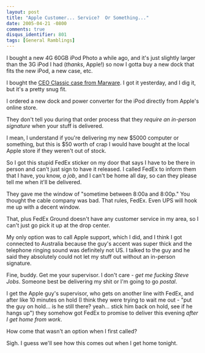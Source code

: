 ```yaml
---
layout: post
title: "Apple Customer... Service?  Or Something..."
date: 2005-04-21 -0800
comments: true
disqus_identifier: 801
tags: [General Ramblings]
---
```

I bought a new 4G 60GB iPod Photo a while ago, and it's just slightly
larger than the 3G iPod I had (*thanks*, Apple!) so now I gotta buy a
new dock that fits the new iPod, a new case, etc.

 I bought the [CEO Classic case from
Marware](http://www.marware.com/cgi-bin/WebObjects/Marware.woa/3/wa/selectedCategory?catalogCatID=163).
I got it yesterday, and I dig it, but it's a pretty snug fit.

 I ordered a new dock and power converter for the iPod directly from
Apple's online store.

 They don't tell you during that order process that they *require an
in-person signature* when your stuff is delivered.

 I mean, I understand if you're delivering my new $5000 computer or
something, but this is $50 worth of crap I would have bought at the
local Apple store if they weren't out of stock.

 So I got this stupid FedEx sticker on my door that says I have to be
there in person and can't just sign to have it released. I called FedEx
to inform them that I have, you know, *a job*, and I can't be home all
day, so can they please tell me when it'll be delivered.

 They gave me the window of "sometime between 8:00a and 8:00p." You
thought the cable company was bad. That rules, FedEx. Even UPS will hook
me up with a decent window.

 That, plus FedEx Ground doesn't have any customer service in my area,
so I can't just go pick it up at the drop center.

 My only option was to call Apple support, which I did, and I think I
got connected to Australia because the guy's accent was super thick and
the telephone ringing sound was definitely not US. I talked to the guy
and he said they absolutely could not let my stuff out without an
in-person signature.

 Fine, buddy. Get me your supervisor. I don't care - *get me fucking
Steve Jobs*. Someone best be delivering my shit or I'm going to go
*postal*.

 I get the Apple guy's supervisor, who gets on another line with FedEx,
and after like 10 minutes on hold (I think they were trying to wait me
out - "put the guy on hold... is he still there? yeah... stick him back
on hold, see if he hangs up") they somehow got FedEx to promise to
deliver this evening *after I get home from work*.

 How come that wasn't an option when I first called?

 Sigh. I guess we'll see how this comes out when I get home tonight.
